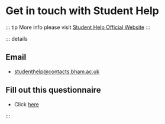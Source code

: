 # Get in touch with Student Help

::: tip
More info please visit [Student Help Official Website](https://intranet.birmingham.ac.uk/student/student-hub/homepage.aspx)
:::

::: details

## Email

- studenthelp@contacts.bham.ac.uk

## Fill out this questionnaire

- Click [here](https://intranet.birmingham.ac.uk/student/student-hub/contact.aspx?contactFormId=27&pageId=4732&st=Contact%20us%20online)

:::